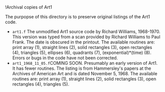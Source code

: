 !Archival copies of Art1

The purpopse of this directory is to preserve original listings of the Art1 code.

- `art1.f` The unmodified Art1 source code by Richard Williams, 1968-1970. This version was typed from a scan provided by Richard Williams to Paul Frank. The date is obscured in the printout. The available routines are: print array (1), straight lines (2), solid rectangles (3), open rectangles (4), triangles (5), ellipses (6), quadrants (7), (exponential)\*(time) (8). Errors or bugs in the code have not been corrected.
- `art1_1968_11_05.f`COMING SOON. Presumably an early version of Art1. It has fewer routines. The listing is from Hammersley's papers at the Archives of American Art and is dated November 5, 1968. The available routines are: print array (1), straight lines (2), solid rectangles (3), open rectangles (4), triangles (5).
